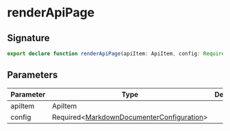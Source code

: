 
# renderApiPage

## Signature

```typescript
export declare function renderApiPage(apiItem: ApiItem, config: Required<MarkdownDocumenterConfiguration>): MarkdownDocument;
```

## Parameters

|  Parameter | Type | Description |
|  --- | --- | --- |
|  apiItem | ApiItem |  |
|  config | Required&lt;[MarkdownDocumenterConfiguration](docs/api-markdown-documenter/markdowndocumenterconfiguration-interface)<!-- -->&gt; |  |

